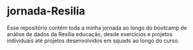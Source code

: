 # jornada-Resilia
Esse repositório contém toda a minha jornada ao longo do bootcamp de análise de dados da Resilia educação, desde exercícios e projetos individuais até projetos desenvolvidos em squads ao longo do curso.

